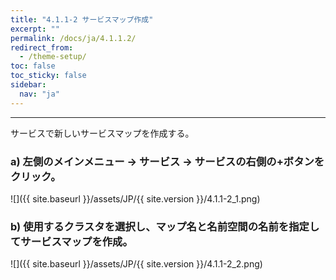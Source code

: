 ```yaml
---
title: "4.1.1-2 サービスマップ作成"
excerpt: ""
permalink: /docs/ja/4.1.1.2/
redirect_from:
  - /theme-setup/
toc: false
toc_sticky: false
sidebar:
  nav: "ja"
---
```



---

サービスで新しいサービスマップを作成する。

### a\) 左側のメインメニュー → サービス → サービスの右側の+ボタンをクリック。
![]({{ site.baseurl }}/assets/JP/{{ site.version }}/4.1.1-2_1.png)

### b\) 使用するクラスタを選択し、マップ名と名前空間の名前を指定してサービスマップを作成。
![]({{ site.baseurl }}/assets/JP/{{ site.version }}/4.1.1-2_2.png)
